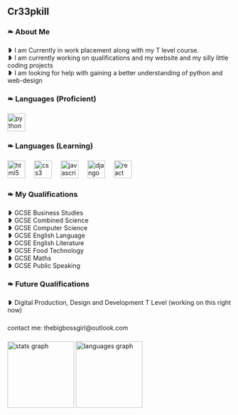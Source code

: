 <h2 align="left">Cr33pkill</h2>

###

<h3 align="left">❧ About Me</h3>

###

<p align="left">❥ I am Currently in work placement along with my T level course.<br>❥ I am currently working on qualifications and my website and my silly little coding projects<br>❥ I am looking for help with gaining a better understanding of python and web-design</p>

###

<h3 align="left">❧ Languages (Proficient)</h3>

###

<div align="left">
  <img src="https://cdn.jsdelivr.net/gh/devicons/devicon/icons/python/python-original.svg" height="40" alt="python logo"  />
</div>

###

<h3 align="left">❧ Languages (Learning)</h3>

###

<div align="left">
  <img src="https://skillicons.dev/icons?i=html" height="40" alt="html5 logo"  />
  <img width="12" />
  <img src="https://skillicons.dev/icons?i=css" height="40" alt="css3 logo"  />
  <img width="12" />
  <img src="https://skillicons.dev/icons?i=js" height="40" alt="javascript logo"  />
  <img width="12" />
  <img src="https://skillicons.dev/icons?i=django" height="40" alt="django logo"  />
  <img width="12" />
  <img src="https://skillicons.dev/icons?i=react" height="40" alt="react logo"  />
</div>

###

<h3 align="left">❧ My Qualifications</h3>

###

<p align="left">❥ GCSE Business Studies<br>❥ GCSE Combined Science<br>❥ GCSE Computer Science<br>❥ GCSE English Language<br>❥ GCSE English Literature<br>❥ GCSE Food Technology<br>❥ GCSE Maths<br>❥ GCSE Public Speaking</p>

###

<h3 align="left">❧ Future Qualifications</h3>

###

<p align="left">❥ Digital Production, Design and Development T Level (working on this right now)</p>

###

<div align="left">
<a>contact me: thebigbossgirl@outlook.com</a>
</div>

###

<div align="left">
  <img src="https://github-readme-stats.vercel.app/api?username=Cr33pkill&hide_title=false&hide_rank=false&show_icons=true&include_all_commits=true&count_private=true&disable_animations=false&theme=dracula&locale=en&hide_border=false&order=1" height="150" alt="stats graph"  />
  <img src="https://github-readme-stats.vercel.app/api/top-langs?username=Cr33pkill&locale=en&hide_title=false&layout=compact&card_width=320&langs_count=5&theme=dracula&hide_border=false&order=2" height="150" alt="languages graph"  />
</div>

###
